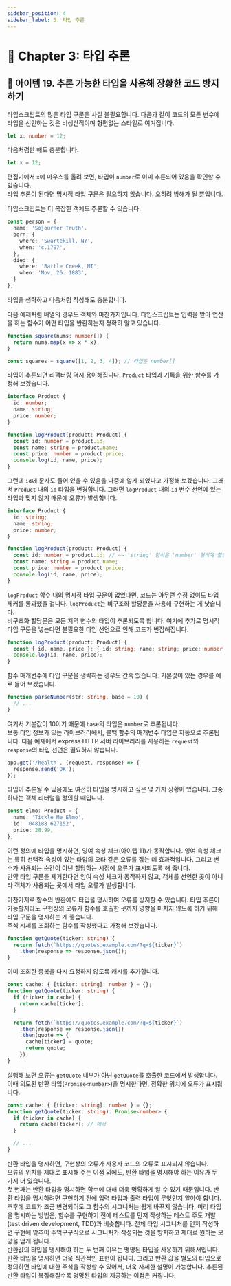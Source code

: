 ```yaml
---
sidebar_position: 4
sidebar_label: 3. 타입 추론
---
```


# 🐤 Chapter 3: 타입 추론

## 🥕 아이템 19. 추론 가능한 타입을 사용해 장황한 코드 방지하기
타입스크립트의 많은 타입 구문은 사실 불필요합니다. 다음과 같이 코드의 모든 변수에 타입을 선언하는 것은 비생산적이며 형편없는 스타일로 여겨집니다.

```ts
let x: number = 12;
```

다음처럼만 해도 충분합니다.

```ts
let x = 12;
```

편집기에서 `x`에 마우스를 올려 보면, 타입이 `number`로 이미 추론되어 있음을 확인할 수 있습니다.   
타입 추론이 된다면 명시적 타입 구문은 필요하지 않습니다. 오히려 방해가 될 뿐입니다.   

타입스크립트는 더 복잡한 객체도 추론할 수 있습니다.

```ts
const person = {
  name: 'Sojourner Truth'.
  born: {
    where: 'Swartekill, NY',
    when: 'c.1797',
  },
  died: {
    where: 'Battle Creek, MI',
    when: 'Nov, 26. 1883',
  }
};
```

타입을 생략하고 다음처럼 작성해도 충분합니다.   

다음 예제처럼 배열의 경우도 객체와 마찬가지입니다. 타입스크립트는 입력을 받아 연산을 하는 함수가 어떤 타입을 반환하는지 정확히 알고 있습니다.

```ts
function square(nums: number[]) {
  return nums.map(x => x * x);
}

const squares = square([1, 2, 3, 4]); // 타입은 number[]
```

타입이 추론되면 리팩터링 역시 용이해집니다. `Product` 타입과 기록을 위한 함수를 가정해 보겠습니다.

```ts
interface Product {
  id: number;
  name: string;
  price: number;
}

function logProduct(product: Product) {
  const id: number = product.id;
  const name: string = product.name;
  const price: number = product.price;
  console.log(id, name, price);
}
```

그런데 `id`에 문자도 들어 있을 수 있음을 나중에 알게 되었다고 가정해 보겠습니다. 그래서 `Product` 내의 `id` 타입을 변경합니다. 그러면 `logProduct` 내의 `id` 변수 선언에 있는 타입과 맞지 않기 때문에 오류가 발생합니다.

```ts
interface Product {
  id: string;
  name: string;
  price: number;
}

function logProduct(product: Product) {
  const id: number = product.id; // ~~ 'string' 형식은 'number' 형식에 할당할 수 없습니다.
  const name: string = product.name;
  const price: number = product.price;
  console.log(id, name, price);
}
```

`logProduct` 함수 내의 명시적 타입 구문이 없었다면, 코드는 아무런 수정 없이도 타입 체커를 통과했을 겁니다. `logProduct`는 비구조화 할당문을 사용해 구현하는 게 낫습니다.   
비구조화 할당문은 모든 지역 변수의 타입이 추론되도록 합니다. 여기에 추가로 명시적 타입 구문을 넣는다면 불필요한 타입 선언으로 인해 코드가 번잡해집니다.

```ts
function logProduct(product: Product) {
  const { id, name, price }: { id: string; name: string; price: number; } = product;
  console.log(id, name, price);
}
```

함수 매개변수에 타입 구문을 생략하는 경우도 간혹 있습니다. 기본값이 있는 경우를 예로 들어 보겠습니다.

```ts
function parseNumber(str: string, base = 10) {
  // ...
}
```

여기서 기본값이 10이기 때문에 `base`의 타입은 `number`로 추론됩니다.   
보통 타입 정보가 있는 라이브러리에서, 콜백 함수의 매개변수 타입은 자동으로 추론됩니다. 다음 예제에서 express HTTP 서버 라이브러리를 사용하는 `request`와 `response`의 타입 선언은 필요하지 않습니다.

```ts
app.get('/health', (request, response) => {
  response.send('OK');
});
```

타입이 추론될 수 있음에도 여전히 타입을 명시하고 싶은 몇 가지 상황이 있습니다. 그중 하나는 객체 리터럴을 정의할 때입니다.

```ts
const elmo: Product = {
  name: 'Tickle Me Elmo',
  id: '048188 627152',
  price: 28.99,
};
```

이런 정의에 타입을 명시하면, 잉여 속성 체크(아이텝 11)가 동작합니다. 잉여 속성 체크는 특히 선택적 속성이 있는 타입의 오타 같은 오류를 잡는 데 효과적입니다. 그리고 변수가 사용되는 순간이 아닌 할당하는 시점에 오류가 표시되도록 해 줍니다.   
만약 타입 구문을 제거한다면 잉여 속성 체크가 동작하지 않고, 객체를 선언한 곳이 아니라 객체가 사용되는 곳에서 타입 오류가 발생합니다.   

마찬가지로 함수의 반환에도 타입을 명시하여 오류를 방지할 수 있습니다. 타입 추론이 가능할지라도 구현상의 오류가 함수를 호출한 곳까지 영향을 미치지 않도록 하기 위해 타입 구문을 명시하는 게 좋습니다.   
주식 시세를 조회하는 함수를 작성했다고 가정해 보겠습니다.

```ts
function getQuote(ticker: string) {
  return fetch(`https://quotes.example.com/?q=${ticker}`)
    .then(response => response.json());
}
```

이미 조회한 종복을 다시 요청하지 않도록 캐시를 추가합니다.

```ts
const cache: { [ticker: string]: number } = {};
function getQuote(ticker: string) {
  if (ticker in cache) {
    return cache[ticker];
  }

  return fetch(`https://quotes.example.com/?q=${ticker}`)
    .then(response => response.json())
    .then(quote => {
      cache[ticker] = quote;
      return quote;
    });
}
```

실행해 보면 오류는 `getQuote` 내부가 아닌 `getQuote`를 호출한 코드에서 발생합니다.   
이때 의도된 반환 타입(`Promise<number>`)을 명시한다면, 정확한 위치에 오류가 표시됩니다.

```ts
const cache: { [ticker: string]: number } = {};
function getQuote(ticker: string): Promise<number> {
  if (ticker in cache) {
    return cache[ticker]; // 에러
  }

  // ...
}
```

반환 타입을 명시하면, 구현상의 오류가 사용자 코드의 오류로 표시되지 않습니다.   
오류의 위치를 제대로 표시해 주는 이점 외에도, 반환 타입을 명시해야 하는 이유가 두 가지 더 있습니다.   
첫 번째는 반환 타입을 명시하면 함수에 대해 더욱 명확하게 알 수 있기 때문입니다. 반환 타입을 명시하려면 구현하기 전에 입력 타입과 출력 타입이 무엇인지 알아야 합니다. 추후에 코드가 조금 변경되어도 그 함수의 시그니처는 쉽게 바꾸지 않습니다. 미리 타입을 명시하는 방법은, 함수를 구현하기 전에 테스트를 먼저 작성하는 테스트 주도 개발(test driven development, TDD)과 비슷합니다. 전체 타입 시그니처를 먼저 작성하면 구현에 맞추어 주먹구구식으로 시그니처가 작성되는 것을 방지하고 제대로 원하는 모양을 얻게 됩니다.   
반환값의 타입을 명시해야 하는 두 번째 이유는 명명된 타입을 사용하기 위해서입니다. 반환 타입을 명시하면 더욱 직관적인 표현이 됩니다. 그리고 반환 값을 별도의 타입으로 정의하면 타입에 대한 주석을 작성할 수 있어서, 더욱 자세한 설명이 가능합니다. 추론된 반환 타입이 복잡해질수록 명명된 타입의 제공하는 이점은 커집니다.
